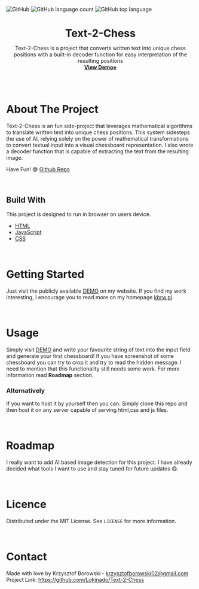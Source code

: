<!--
+++
author = "Krzysztof Borowski"
title = "Text 2 Chess"
date = "2023-11-09"
description = "Text-2-Chess is a project that converts written text into unique chess positions with a built-in decoder function for easy interpretation of the resulting positions"
summary = "Text-2-Chess is a project that converts written text into unique chess positions with a built-in decoder function for easy interpretation of the resulting positions"
draft="false"
tags = [
    "html", 
    "javascript",
    "css",
]
categories = [
    "webdev",
]
+++
-->

![GitHub](https://img.shields.io/github/license/Lokinado/Text-2-Chess?style=for-the-badge)
![GitHub language count](https://img.shields.io/github/languages/count/Lokinado/Text-2-Chess?style=for-the-badge)
![GitHub top language](https://img.shields.io/github/languages/top/Lokinado/Text-2-Chess?style=for-the-badge)

<p align="center">
    <h1 align="center" style="border-bottom: none; margin-bottom: 0">
        <strong>
            Text-2-Chess
        </strong>
    </h1>

  <p align="center">
    Text-2-Chess is a project that converts written text into unique chess positions with a built-in decoder function for easy interpretation of the resulting positions
    <br />
    <a href="https://kbrw.pl/text2chess/"><strong>View Demo»</strong></a>
  </p>
</p>

<br><br>

# About The Project
Text-2-Chess is an fun side-project that leverages mathematical algorithms to translate written text into unique chess positions. This system sidesteps the use of AI, relying solely on the power of mathematical transformations to convert textual input into a visual chessboard representation. I also wrote a decoder function that is capable of extracting the text from the resulting image.

Have Fun! 😄
[Github Repo](https://kbrw.pl/text2chess/)

<br>

## Build With
This project is designed to run in browser on users device.
* [HTML](https://en.wikipedia.org/wiki/HTML)
* [JavaScript](https://en.wikipedia.org/wiki/JavaScript)
* [CSS](https://en.wikipedia.org/wiki/CSS)

<br>

# Getting Started
Just visit the publicly available [DEMO](https://kbrw.pl/text2chess/) on my website. If you find my work interesting, I encourage you to read more on my homepage [kbrw.pl](https://kbrw.pl/).

<br>

# Usage
Simply visit [DEMO](https://kbrw.pl/text2chess/) and write your favourite string of text into the input field and generate your first chessboard! If you have screenshot of some chessboard you can try to crop it and try to read the hidden message. I need to mention that this functionality still needs some work. For more information read **Roadmap** section. 

### Alternatively

If you want to host it by yourself then you can. Simply clone this repo and then host it on any server capable of serving html,css and js files.


<br>

# Roadmap
I really want to add AI based image detection for this project. I have already decided what tools I want to use and stay tuned for future updates 😄.

<br>

# Licence
Distributed under the MIT License. See `LICENSE` for more information.

<br>

# Contact
Made with love by Krzysztof Borowski - krzysztofborowski02@gmail.com
<br>
Project Link: https://github.com/Lokinado/Text-2-Chess
